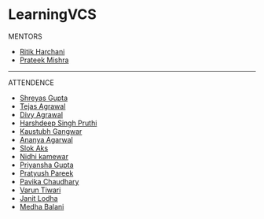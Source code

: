 # LearningVCS
MENTORS
- [Ritik Harchani](https://github.com/harchani-ritik)
- [Prateek Mishra](https://github.com/MiKinshu)
----------------

ATTENDENCE
- [Shreyas Gupta](https://github.com/sggts04)
- [Tejas Agrawal](https://giithub.com/cyber-venom003)
- [Divy Agrawal](https://github.com/divy3011)
- [Harshdeep Singh Pruthi](https://github.com/2802harsh)
- [Kaustubh Gangwar](https://github.com/codingsamrat)
- [Ananya Agarwal](https://github.com/aawizard/LearningVCS)
- [Slok Aks](https://github.com/SlokAks)
- [Nidhi kamewar]( https://github.com/xyz1506)
- [Priyansha Gupta]( https://github.com/partofheartpri10)
- [Pratyush Pareek](https://github.com/PratyushPareek)
- [Pavika Chaudhary](https://github.com/pavikachaudhary)
- [Varun Tiwari](https://github.com/VarunT11)
- [Janit Lodha](https://github.com/JLodha)
- [Medha Balani](https://github.com/medhabalani)
